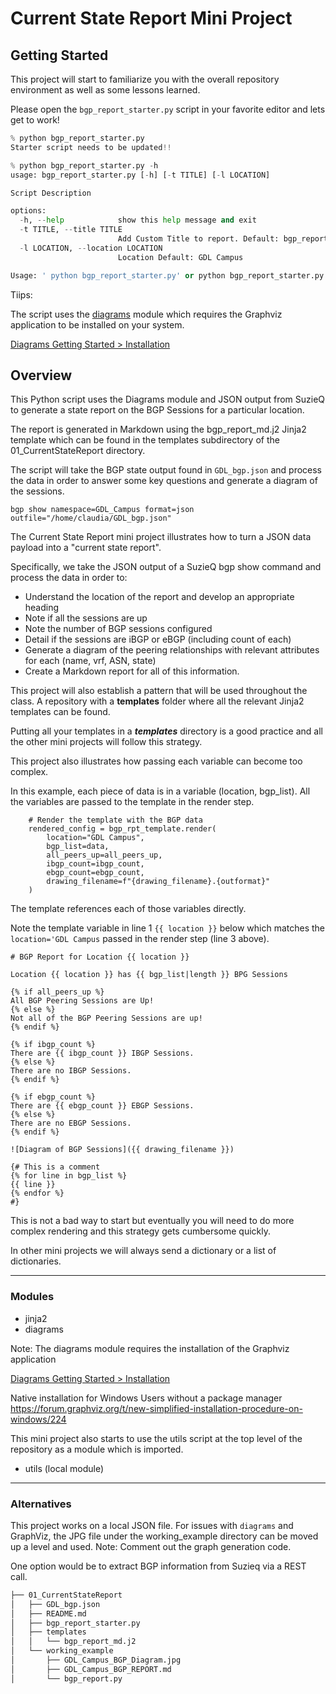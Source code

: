 # Current State Report Mini Project

## Getting Started

This project will start to familiarize you with the overall repository environment as well as some lessons learned.

Please open the `bgp_report_starter.py` script in your favorite editor and lets get to work!

```python
% python bgp_report_starter.py
Starter script needs to be updated!!
```



```python
% python bgp_report_starter.py -h
usage: bgp_report_starter.py [-h] [-t TITLE] [-l LOCATION]

Script Description

options:
  -h, --help            show this help message and exit
  -t TITLE, --title TITLE
                        Add Custom Title to report. Default: bgp_report_starter
  -l LOCATION, --location LOCATION
                        Location Default: GDL Campus

Usage: ' python bgp_report_starter.py' or python bgp_report_starter.py -l 'AMS Campus'
```



Tiips:

The script uses the [diagrams](https://pypi.org/project/diagrams/) module which requires the Graphviz application to be installed on your system.

[Diagrams Getting Started > Installation](https://diagrams.mingrammer.com/docs/getting-started/installation)



## Overview

This Python script uses the Diagrams module and JSON output from SuzieQ 
to generate a state report on the BGP Sessions for a particular location.

The report is generated in Markdown using the bgp_report_md.j2 Jinja2 template 
which can be found in the templates subdirectory of the 01_CurrentStateReport directory.

The script will take the BGP state output found in `GDL_bgp.json` and process the data in order to answer some 
key questions and generate a diagram of the sessions.

```
bgp show namespace=GDL_Campus format=json outfile="/home/claudia/GDL_bgp.json"
```

The Current State Report mini project illustrates how to turn a JSON data payload into a "current state report".

Specifically, we take the JSON output of a SuzieQ bgp show command and process the data in order to:

- Understand the location of the report and develop an appropriate heading
- Note if all the sessions are up
- Note the number of BGP sessions configured
- Detail if the sessions are iBGP or eBGP (including count of each)
- Generate a diagram of the peering relationships with relevant attributes for each (name, vrf, ASN, state)
- Create a Markdown report for all of this information.

This project will also establish a pattern that will be used throughout the class.  A repository with a **templates** folder where all the relevant Jinja2 templates can be found.   

Putting all your templates in a ***templates*** directory is a good practice and all the other mini projects 
will follow this strategy.

This project also illustrates how passing each variable can become too complex.  

In this example, each piece of data is in a variable (location, bgp_list).  All the variables are passed to the template in the render step.

```
    # Render the template with the BGP data
    rendered_config = bgp_rpt_template.render(
        location="GDL Campus",
        bgp_list=data,
        all_peers_up=all_peers_up,
        ibgp_count=ibgp_count,
        ebgp_count=ebgp_count,
        drawing_filename=f"{drawing_filename}.{outformat}"
    )
```

The template references each of those variables directly.

Note the template variable in line 1 `{{ location }}` below which matches the `location='GDL Campus` passed in the render step (line 3 above).

```
# BGP Report for Location {{ location }}

Location {{ location }} has {{ bgp_list|length }} BPG Sessions

{% if all_peers_up %}
All BGP Peering Sessions are Up!
{% else %}
Not all of the BGP Peering Sessions are up!
{% endif %}

{% if ibgp_count %}
There are {{ ibgp_count }} IBGP Sessions.
{% else %}
There are no IBGP Sessions.
{% endif %}

{% if ebgp_count %}
There are {{ ebgp_count }} EBGP Sessions.
{% else %}
There are no EBGP Sessions.
{% endif %}

![Diagram of BGP Sessions]({{ drawing_filename }})

{# This is a comment
{% for line in bgp_list %}
{{ line }}
{% endfor %}
#}
```

This is not a bad way to start but eventually you will need to do more complex rendering and this strategy gets cumbersome quickly.

In other mini projects we will always send a dictionary or a list of dictionaries.


---
### Modules

- jinja2
- diagrams

Note:  The diagrams module requires the installation of the Graphviz application

[Diagrams Getting Started > Installation](https://diagrams.mingrammer.com/docs/getting-started/installation)

Native installation for Windows Users without a package manager
https://forum.graphviz.org/t/new-simplified-installation-procedure-on-windows/224

This mini project also starts to use the utils script at the top level of the repository as a module which is imported.

- utils (local module)

---

### Alternatives

This project works on a local JSON file.
For issues with `diagrams` and GraphViz, the JPG file under the working_example directory can be moved up a level and used.
Note: Comment out the graph generation code.

One option would be to extract BGP information from Suzieq via a REST call.

```bash
├── 01_CurrentStateReport
│   ├── GDL_bgp.json
│   ├── README.md
│   ├── bgp_report_starter.py
│   ├── templates
│   │   └── bgp_report_md.j2
│   └── working_example
│       ├── GDL_Campus_BGP_Diagram.jpg
│       ├── GDL_Campus_BGP_REPORT.md
│       └── bgp_report.py
```

